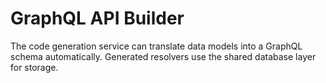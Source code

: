 # GraphQL API Builder

The code generation service can translate data models into a GraphQL schema automatically. Generated resolvers use the shared database layer for storage.
